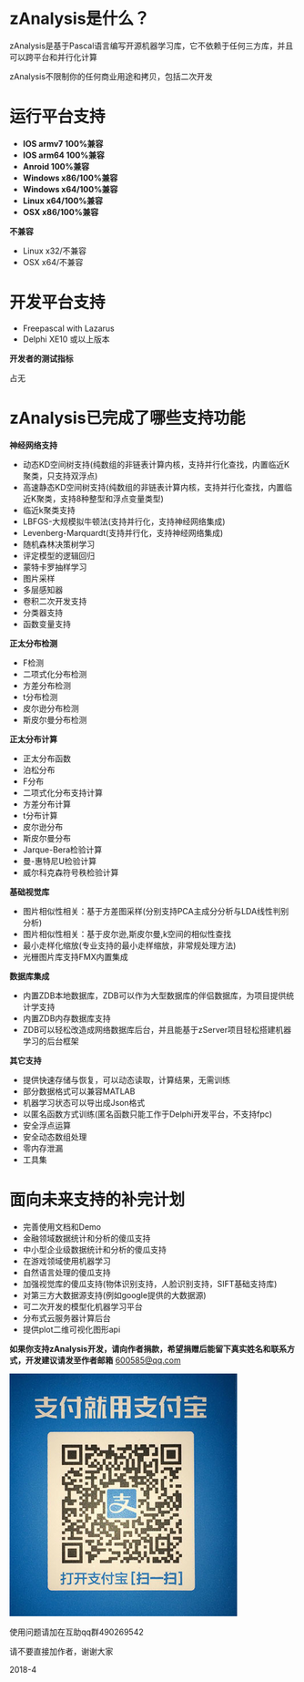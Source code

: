 # zAnalysis是什么？ #

zAnalysis是基于Pascal语言编写开源机器学习库，它不依赖于任何三方库，并且可以跨平台和并行化计算

zAnalysis不限制你的任何商业用途和拷贝，包括二次开发

# 运行平台支持 #
- **IOS armv7 100%兼容**
- **IOS arm64 100%兼容**
- **Anroid 100%兼容**
- **Windows x86/100%兼容**
- **Windows x64/100%兼容**
- **Linux x64/100%兼容**
- **OSX x86/100%兼容**
 

**不兼容**

- Linux x32/不兼容
- OSX x64/不兼容


# 开发平台支持 #
- Freepascal with Lazarus
- Delphi XE10 或以上版本


**开发者的测试指标**

占无

# zAnalysis已完成了哪些支持功能 #


**神经网络支持**
- 动态KD空间树支持(纯数组的非链表计算内核，支持并行化查找，内置临近K聚类，只支持双浮点)
- 高速静态KD空间树支持(纯数组的非链表计算内核，支持并行化查找，内置临近K聚类，支持8种整型和浮点变量类型)
- 临近k聚类支持
- LBFGS-大规模拟牛顿法(支持并行化，支持神经网络集成) 
- Levenberg-Marquardt(支持并行化，支持神经网络集成) 
- 随机森林决策树学习
- 评定模型的逻辑回归
- 蒙特卡罗抽样学习
- 图片采样
- 多层感知器
- 卷积二次开发支持
- 分类器支持
- 函数变量支持

**正太分布检测**
- F检测
- 二项式化分布检测
- 方差分布检测
- t分布检测
- 皮尔逊分布检测
- 斯皮尔曼分布检测

**正太分布计算**
- 正太分布函数
- 泊松分布
- F分布
- 二项式化分布支持计算
- 方差分布计算
- t分布计算
- 皮尔逊分布
- 斯皮尔曼分布
- Jarque-Bera检验计算
- 曼-惠特尼U检验计算
- 威尔科克森符号秩检验计算

**基础视觉库**
- 图片相似性相关：基于方差图采样(分别支持PCA主成分分析与LDA线性判别分析)
- 图片相似性相关：基于皮尔逊,斯皮尔曼,k空间的相似性查找
- 最小走样化缩放(专业支持的最小走样缩放，非常规处理方法)
- 光栅图片库支持FMX内置集成

**数据库集成**
- 内置ZDB本地数据库，ZDB可以作为大型数据库的伴侣数据库，为项目提供统计学支持
- 内置ZDB内存数据库支持
- ZDB可以轻松改造成网络数据库后台，并且能基于zServer项目轻松搭建机器学习的后台框架

**其它支持**
- 提供快速存储与恢复，可以动态读取，计算结果，无需训练
- 部分数据格式可以兼容MATLAB
- 机器学习状态可以导出成Json格式
- 以匿名函数方式训练(匿名函数只能工作于Delphi开发平台，不支持fpc)
- 安全浮点运算
- 安全动态数组处理
- 零内存泄漏
- 工具集

# 面向未来支持的补完计划 #
- 完善使用文档和Demo
- 金融领域数据统计和分析的傻瓜支持
- 中小型企业级数据统计和分析的傻瓜支持
- 在游戏领域使用机器学习
- 自然语言处理的傻瓜支持
- 加强视觉库的傻瓜支持(物体识别支持，人脸识别支持，SIFT基础支持库)
- 对第三方大数据源支持(例如google提供的大数据源)
- 可二次开发的模型化机器学习平台
- 分布式云服务器计算后台
- 提供plot二维可视化图形api


**如果你支持zAnalysis开发，请向作者捐款，希望捐赠后能留下真实姓名和联系方式，开发建议请发至作者邮箱** [600585@qq.com](mailto:600585@qq.com "600585@qq.com")

![](alipay.jpg)



使用问题请加在互助qq群490269542
 
请不要直接加作者，谢谢大家

2018-4


